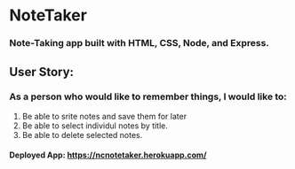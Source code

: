 # NoteTaker

### Note-Taking app built with HTML, CSS, Node, and Express.

## User Story: 
### As a person who would like to remember things, I would like to:
1. Be able to srite notes and save them for later
2. Be able to select individul notes by title.
3. Be able to delete selected notes.

#### Deployed App: https://ncnotetaker.herokuapp.com/
